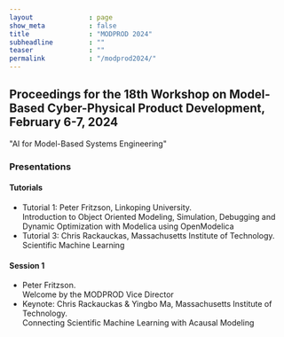 ```yaml
---
layout              : page
show_meta           : false
title               : "MODPROD 2024"
subheadline         : ""
teaser              : ""
permalink           : "/modprod2024/"
---
```


## Proceedings for the 18th Workshop on Model-Based Cyber-Physical Product Development, February 6-7, 2024

"AI for Model-Based Systems Engineering"

### Presentations

#### Tutorials

* Tutorial 1: Peter Fritzson, Linkoping University.  
Introduction to Object Oriented Modeling, Simulation, Debugging and Dynamic Optimization with Modelica using OpenModelica
* Tutorial 3: Chris Rackauckas, Massachusetts Institute of Technology.  
Scientific Machine Learning

#### Session 1

* Peter Fritzson.  
Welcome by the MODPROD Vice Director
* Keynote: Chris Rackauckas & Yingbo Ma, Massachusetts Institute of Technology.  
Connecting Scientific Machine Learning with Acausal Modeling
